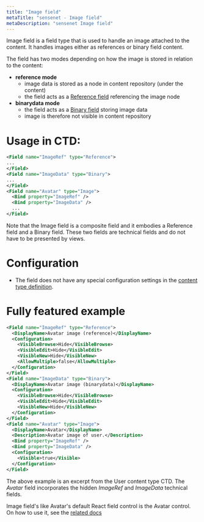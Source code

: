 ```yaml
---
title: "Image field"
metaTitle: "sensenet - Image field"
metaDescription: "sensenet Image field"
---
```


Image field is a field type that is used to handle an image attached to the content. It handles images either as references or binary field content.

The field has two modes depending on how the image is stored in relation to the content:

- **reference mode**
    - image data is stored as a node in content repository (under the content)
    - the field acts as a [Reference field](/concepts/fields/reference) referencing the image node
- **binarydata mode**
    - the field acts as a [Binary field](/concepts/fields/binary) storing image data
    - image is therefore not visible in content repository

# Usage in CTD:

```xml
<Field name="ImageRef" type="Reference">
...
</Field>
<Field name="ImageData" type="Binary">
...
</Field>
<Field name="Avatar" type="Image">
  <Bind property="ImageRef" />
  <Bind property="ImageData" />
  ...
</Field>
```

<note severity="info">Note that the Image field is a composite field and it embodies a Reference field and a Binary field. These two fields are technical fields and do not have to be presented by views.
</note>

# Configuration

- The field does not have any special configuration settings in the [content type definition](/concepts/content-management/03-content-types).

# Fully featured example

```xml
<Field name="ImageRef" type="Reference">
  <DisplayName>Avatar image (reference)</DisplayName>
  <Configuration>
    <VisibleBrowse>Hide</VisibleBrowse>
    <VisibleEdit>Hide</VisibleEdit>
    <VisibleNew>Hide</VisibleNew>
    <AllowMultiple>false</AllowMultiple>
  </Configuration>
</Field>
<Field name="ImageData" type="Binary">
  <DisplayName>Avatar image (binarydata)</DisplayName>
  <Configuration>
    <VisibleBrowse>Hide</VisibleBrowse>
    <VisibleEdit>Hide</VisibleEdit>
    <VisibleNew>Hide</VisibleNew>
  </Configuration>
</Field>
<Field name="Avatar" type="Image">
  <DisplayName>Avatar</DisplayName>
  <Description>Avatar image of user.</Description>
  <Bind property="ImageRef" />
  <Bind property="ImageData" />
  <Configuration>
    <Visible>true</Visible>
  </Configuration>
</Field>
```

The above example is an excerpt from the User content type CTD. The *Avatar* field incorporates the hidden *ImageRef* and *ImageData* technical fields.

Image field's like Avatar's default React field control is the Avatar control. On how to use it, see the [related docs](https://sn-react-component-docs.netlify.app/?path=/story/fieldcontrols-avatar--new-mode)

